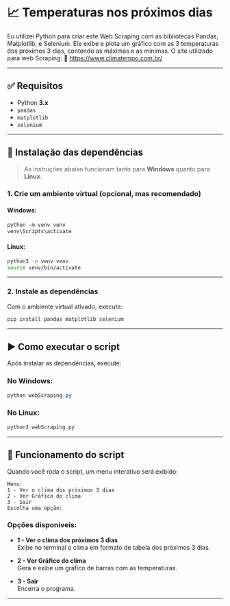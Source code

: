 # 📈 Temperaturas nos próximos dias
Eu utilizei Python para criar este Web Scraping com as bibliotecas Pandas, Matplotlib, e Selenium. Ele exibe e plota um gráfico com as 3 temperaturas dos próximos 3 dias, contendo as máximas e as mínimas. 
O site utilizado para web Scraping:
🔗 https://www.climatempo.com.br/

---

## ✅ Requisitos

- Python **3.x**
- `pandas`
- `matplotlib`
- `selenium`

---

## 🧰 Instalação das dependências

> As instruções abaixo funcionam tanto para **Windows** quanto para **Linux**.

### 1. Crie um ambiente virtual (opcional, mas recomendado)

#### Windows:

```powershell
python -m venv venv
venv\Scripts\activate
```

#### Linux:

```bash
python3 -m venv venv
source venv/bin/activate
```

---

### 2. Instale as dependências

Com o ambiente virtual ativado, execute:

```bash
pip install pandas matplotlib selenium
```

---

## ▶️ Como executar o script

Após instalar as dependências, execute:

### No Windows:

```powershell
python webScraping.py
```

### No Linux:

```bash
python3 webScraping.py
```

---

## 🧪 Funcionamento do script

Quando você roda o script, um menu interativo será exibido:

```text
Menu:
1 - Ver o clima dos próximos 3 dias
2 - Ver Gráfico do clima
3 - Sair
Escolha uma opção:
```

### Opções disponíveis:

- **1 - Ver o clima dos próximos 3 dias**  
  Exibe no terminal o clima em formato de tabela dos próximos 3 dias.

- **2 - Ver Gráfico do clima**  
  Gera e exibe um gráfico de barras com as temperaturas.

- **3 - Sair**  
  Encerra o programa.

---
